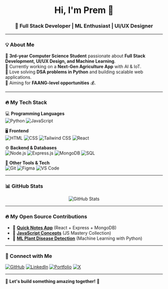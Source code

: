 <h1 align="center">Hi, I'm Prem 👋</h1>
<h3 align="center">🚀 Full Stack Developer | ML Enthusiast | UI/UX Designer</h3>

---

### 💡 About Me  
🔹 **3rd-year Computer Science Student** passionate about **Full Stack Development, UI/UX Design, and Machine Learning**.  
🔹 Currently working on a **Next-Gen Agriculture App** with AI & IoT.  
🔹 Love solving **DSA problems in Python** and building scalable web applications.  
🔹 Aiming for **FAANG-level opportunities** 💰.  

---

### 🔥 My Tech Stack  
💻 **Programming Languages**  
![Python](https://img.shields.io/badge/-Python-333?style=flat&logo=python&logoColor=yellow)
![JavaScript](https://img.shields.io/badge/-JavaScript-333?style=flat&logo=javascript)

🖥️ **Frontend**  
![HTML](https://img.shields.io/badge/-HTML5-333?style=flat&logo=html5)
![CSS](https://img.shields.io/badge/-CSS3-333?style=flat&logo=css3)
![Tailwind CSS](https://img.shields.io/badge/-TailwindCSS-333?style=flat&logo=tailwind-css)
![React](https://img.shields.io/badge/-React-333?style=flat&logo=react)

⚙️ **Backend & Databases**  
![Node.js](https://img.shields.io/badge/-Node.js-333?style=flat&logo=node.js)
![Express.js](https://img.shields.io/badge/-Express.js-333?style=flat&logo=express)
![MongoDB](https://img.shields.io/badge/-MongoDB-333?style=flat&logo=mongodb)
![SQL](https://img.shields.io/badge/-SQL-333?style=flat&logo=mysql)

📡 **Other Tools & Tech**  
![Git](https://img.shields.io/badge/-Git-333?style=flat&logo=git)
![Figma](https://img.shields.io/badge/-Figma-333?style=flat&logo=figma)
![VS Code](https://img.shields.io/badge/-VS%20Code-333?style=flat&logo=visual-studio-code)

---

### 📊 GitHub Stats  
<p align="center">
  <img src="https://github-readme-stats.vercel.app/api?username=premwizard&show_icons=true&theme=tokyonight" alt="GitHub Stats" />
</p>

---

### 🔥 My Open Source Contributions  
- 🌟 **[Quick Notes App](https://github.com/premwizard/quick-notes-app)** (React + Express + MongoDB)  
- 🚀 **[JavaScript Concepts](https://github.com/premwizard/JAVA-SCRIPT-Concepts)** (JS Mastery Collection)  
- 🌱 **[ML Plant Disease Detection](https://github.com/premwizard/plant-disease-detection)** (Machine Learning with Python)  

---

### 📢 Connect with Me  
[![GitHub](https://img.shields.io/badge/GitHub-Profile-blue?style=flat&logo=github)](https://github.com/premwizard)
[![LinkedIn](https://img.shields.io/badge/LinkedIn-Profile-blue?style=flat&logo=linkedin)](https://www.linkedin.com/in/m-prem/)
[![Portfolio](https://img.shields.io/badge/Portfolio-Website-green?style=flat&logo=google-chrome)](https://beacons.ai/m_prem)
[![X](https://img.shields.io/badge/X-Profile-black?style=flat&logo=x)]([https://twitter.com/your-profile](https://x.com/MPrem2222))

---

🚀 **Let's build something amazing together!** 🚀
